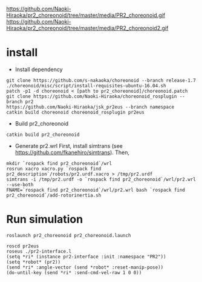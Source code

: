 https://github.com/Naoki-Hiraoka/pr2_choreonoid/tree/master/media/PR2_choreonoid.gif
https://github.com/Naoki-Hiraoka/pr2_choreonoid/tree/master/media/PR2_choreonoid2.gif

# install
* Install dependency
```
git clone https://github.com/s-nakaoka/choreonoid --branch release-1.7
./choreonoid/misc/script/install-requisites-ubuntu-16.04.sh
patch -p1 -d choreonoid < [path to pr2_choreonoid]/choreonoid.patch
git clone https://github.com/Naoki-Hiraoka/choreonoid_rosplugin --branch pr2
https://github.com/Naoki-Hiraoka/jsk_pr2eus --branch namespace
catkin build choreonoid choreonoid_rosplugin pr2eus
```

* Build pr2_choreonoid
```
catkin build pr2_choreonoid
```

* Generate pr2.wrl
First, install simtrans (see https://github.com/fkanehiro/simtrans).
Then,
```
mkdir `rospack find pr2_choreonoid`/wrl
rosrun xacro xacro.py `rospack find pr2_description`/robots/pr2.urdf.xacro > /tmp/pr2.urdf
simtrans -i /tmp/pr2.urdf -o `rospack find pr2_choreonoid`/wrl/pr2.wrl --use-both
FNAME=`rospack find pr2_choreonoid`/wrl/pr2.wrl bash `rospack find pr2_choreonoid`/add-rotorinertia.sh
```

# Run simulation
```
roslaunch pr2_choreonoid pr2_choreonoid.launch
```
```
roscd pr2eus
roseus ./pr2-interface.l
(setq *ri* (instance pr2-interface :init :namespace "PR2")) 
(setq *robot* (pr2))
(send *ri* :angle-vector (send *robot* :reset-manip-pose)) 
(do-until-key (send *ri* :send-cmd-vel-raw 1 0 0))
```